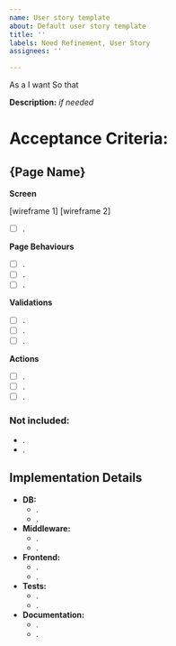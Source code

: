 ```yaml
---
name: User story template
about: Default user story template
title: ''
labels: Need Refinement, User Story
assignees: ''

---
```


As a 
I want 
So that 

**Description:**
_if needed_

# Acceptance Criteria:

## {Page Name}

**Screen**

[wireframe 1]
[wireframe 2]

- [ ] .

**Page Behaviours**

- [ ] .
- [ ] .
- [ ] .

**Validations**

- [ ] .
- [ ] .
- [ ] .

**Actions**

- [ ] .
- [ ] .
- [ ] .

### Not included:
- .
- .


## Implementation Details
- **DB:**
  - .
  - .
- **Middleware:**
  - .
  - .
- **Frontend:**
  - .
  - .
- **Tests:**
  - .
  - .
- **Documentation:**
  - .
  - .
